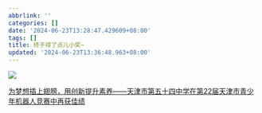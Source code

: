 ```yaml
---
abbrlink: ''
categories: []
date: '2024-06-23T13:28:47.429609+08:00'
tags: []
title: 终于得了点儿小奖~
updated: '2024-06-23T13:36:48.963+08:00'
---
```

![](https://wen-wenblog-hk-1305555201.cos.ap-hongkong.myqcloud.com/nextblog/202406231358490.jpg)

[为梦想插上翅膀，用创新提升素养——天津市第五十四中学在第22届天津市青少年机器人竞赛中再获佳绩](https://mp.weixin.qq.com/s/AdJIk0FWb8zU6l_PpMoUvA)
